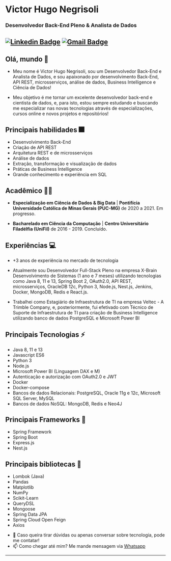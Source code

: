 # Victor Hugo Negrisoli
### Desenvolvedor Back-End Pleno & Analista de Dados

[![Linkedin Badge](https://img.shields.io/badge/-victorhugonegrisoli-blue?style=flat-square&logo=Linkedin&logoColor=white&link=https://www.linkedin.com/in/victorhugonegrisoli//)](https://www.linkedin.com/in/victorhugonegrisoli/) [![Gmail Badge](https://img.shields.io/badge/-victorhugonegrisoli.ccs@gmail.com-c14438?style=flat-square&logo=Gmail&logoColor=white&link=mailto:sakshamtaneja7861@gmail.com)](mailto:victorhugonegrisoli.ccs@gmail.com)
---

## Olá, mundo 👋

* Meu nome é Victor Hugo Negrisoli, sou um Desenvolvedor Back-End e Analista de Dados, e sou apaixonado por desenvolvimento Back-End, API REST, microsserviços, análise de dados, Business Intelligence e Ciência de Dados!

* Meu objetivo é me tornar um excelente desenvolvedor back-end e cientista de dados, e, para isto, estou sempre estudando e buscando me especializar nas novas tecnologias através de especializações, cursos online e novos projetos e repositórios!

## Principais habilidades :fireworks:

* Desenvolvimento Back-End
* Criação de API REST
* Arquitetura REST e de microsserviços
* Análise de dados
* Extração, transformação e visualização de dados
* Práticas de Business Intelligence
* Grande conhecimento e experiência em SQL

## Acadêmico 👨‍💻

* **Especialização em  Ciência de Dados & Big Data** | **Pontifícia Universidade Católica de Minas Gerais (PUC-MG)** de 2020 a 2021. Em progresso.

* **Bacharelado em Ciência da Computação** | **Centro Universitário Filadélfia (UniFil)** de 2016 - 2019. Concluído.

## Experiências :computer:

* +3 anos de experiência no mercado de tecnologia

* Atualmente sou Desenvolvedor Full-Stack Pleno na empresa X-Brain Desenvolvimento de Sistemas (1 ano e 7 meses) utilizando tecnologias como Java 8, 11 e 13, Spring Boot 2, OAuth2.0, API REST, microsserviços, OracleDB 12c, Python 3, Node.js, Nest.js, Jenkins, Docker, MongoDB, Redis e React.js.

* Trabalhei como Estagiário de Infraestrutura de TI na empresa Veltec - A Trimble Company, e, posteriormente,
fui efetivado com Técnico de Suporte de Infraestrutura de TI para criação de Business Intelligence utilizando banco de dados PostgreSQL e Microsoft Power BI

## Principais Tecnologias ⚡

* Java 8, 11 e 13
* Javascript ES6
* Python 3
* Node.js
* Microsoft Power BI (Linguagem DAX e M)
* Autenticação e autorização com OAuth2.0 e JWT
* Docker
* Docker-compose
* Bancos de dados Relacionais: PostgreSQL, Oracle 11g e 12c, Microsoft SQL Server, MySQL
* Bancos de dados NoSQL: MongoDB, Redis e Neo4J 

## Principais Frameworks :hammer: 

* Spring Framework
* Spring Boot
* Express.js
* Nest.js

## Principais bibliotecas :closed_book:

* Lombok (Java)
* Pandas
* Matplotlib
* NumPy
* Scikit-Learn
* QueryDSL
* Mongoose
* Spring Data JPA
* Spring Cloud Open Feign
* Axios

- 💬 Caso queira tirar dúvidas ou apenas conversar sobre tecnologia, pode me contatar! 
- 📫 Como chegar até mim? Me mande mensagem via [Whatsapp](https://wa.me/5543991475826)
---
